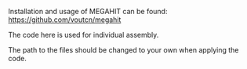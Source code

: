 Installation and usage of MEGAHIT can be found:
https://github.com/voutcn/megahit

The code here is used for individual assembly.

The path to the files should be changed to your own when applying the code.

